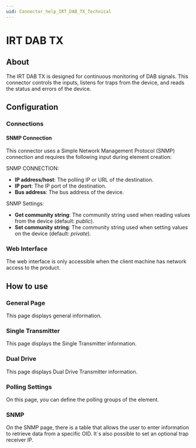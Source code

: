 ```yaml
---
uid: Connector_help_IRT_DAB_TX_Technical
---
```


# IRT DAB TX

## About

The IRT DAB TX is designed for continuous monitoring of DAB signals. This connector controls the inputs, listens for traps from the device, and reads the status and errors of the device.

## Configuration

### Connections

#### SNMP Connection

This connector uses a Simple Network Management Protocol (SNMP) connection and requires the following input during element creation:

SNMP CONNECTION:

- **IP address/host**: The polling IP or URL of the destination.
- **IP port**: The IP port of the destination.
- **Bus address**: The bus address of the device.

SNMP Settings:

- **Get community string**: The community string used when reading values from the device (default: *public*).
- **Set community string**: The community string used when setting values on the device (default: *private*).

### Web Interface

The web interface is only accessible when the client machine has network access to the product.

## How to use

### General Page

This page displays general information.

### Single Transmitter

This page displays the Single Transmitter information.

### Dual Drive

This page displays Dual Drive Transmitter information.

### Polling Settings

On this page, you can define the polling groups of the element.

### SNMP

On the SNMP page, there is a table that allows the user to enter information to retrieve data from a specific OID. It´s also possible to set an optional trap receiver IP.
